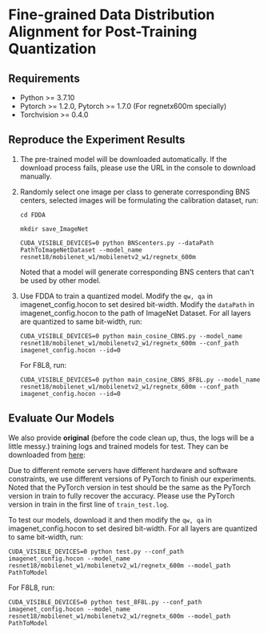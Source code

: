 # Fine-grained Data Distribution Alignment for Post-Training Quantization

## Requirements

- Python >= 3.7.10
- Pytorch >= 1.2.0, Pytorch >= 1.7.0 (For regnetx600m specially)
- Torchvision >= 0.4.0

## Reproduce the Experiment Results 

1. The pre-trained model will be downloaded automatically. If the download process fails, please use the URL in the console to download manually.

2. Randomly select one image per class to generate corresponding BNS centers, selected images will be formulating the calibration dataset, run:
    
    `cd FDDA`

    `mkdir save_ImageNet`

    `CUDA_VISIBLE_DEVICES=0 python BNScenters.py --dataPath PathToImageNetDataset --model_name resnet18/mobilenet_w1/mobilenetv2_w1/regnetx_600m`  
   
   Noted that a model will generate corresponding BNS centers that can't be used by other model.

4. Use FDDA to train a quantized model. Modify the `qw, qa` in imagenet_config.hocon to set desired bit-width. Modify the `dataPath` in imagenet_config.hocon to the path of ImageNet Dataset. For all layers are quantized to same bit-width, run:

    `CUDA_VISIBLE_DEVICES=0 python main_cosine_CBNS.py --model_name resnet18/mobilenet_w1/mobilenetv2_w1/regnetx_600m --conf_path imagenet_config.hocon --id=0`

   For F8L8, run:
   
   `CUDA_VISIBLE_DEVICES=0 python main_cosine_CBNS_8F8L.py --model_name resnet18/mobilenet_w1/mobilenetv2_w1/regnetx_600m --conf_path imagenet_config.hocon --id=0`

## Evaluate Our Models

We also provide **original** (before the code clean up, thus, the logs will be a little messy.) training logs and trained models for test. 
They can be downloaded from [here](https://drive.google.com/drive/folders/1LNhxoYKG2fz3D3-7A7WiMpdjAh8f-HZH?usp=sharing):

Due to different remote servers have different hardware and software constraints, we use different versions of PyTorch to finish our experiments.
Noted that the PyTorch version in test should be the same as the PyTorch version in train to fully recover the accuracy.
Please use the PyTorch version in train in the first line of `train_test.log`.


To test our models, download it and then modify the `qw, qa` in imagenet_config.hocon to set desired bit-width. For all layers are quantized to same bit-width, run:

   `CUDA_VISIBLE_DEVICES=0 python test.py --conf_path imagenet_config.hocon --model_name resnet18/mobilenet_w1/mobilenetv2_w1/regnetx_600m --model_path PathToModel`

   For F8L8, run:
   
   `CUDA_VISIBLE_DEVICES=0 python test_8F8L.py --conf_path imagenet_config.hocon --model_name resnet18/mobilenet_w1/mobilenetv2_w1/regnetx_600m --model_path PathToModel`
